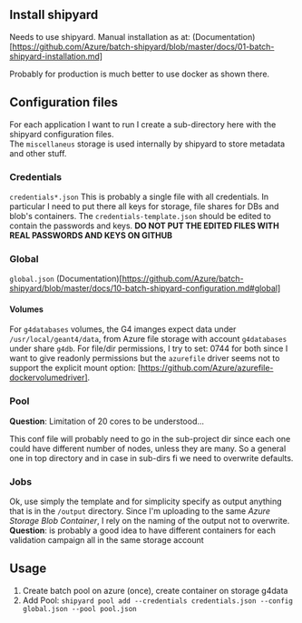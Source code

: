 ## Install shipyard
Needs to use shipyard. Manual installation as at:
(Documentation)[https://github.com/Azure/batch-shipyard/blob/master/docs/01-batch-shipyard-installation.md]

Probably for production is much better to use docker as shown there.

## Configuration files
For each application I want to run I create a sub-directory here with 
the shipyard configuration files.  
The `miscellaneus` storage is used internally by shipyard to store
metadata and other stuff.

### Credentials
`credentials*.json`
This is probably a single file with all credentials. In particular I need to 
put there all keys for storage, file shares for DBs and blob's containers.
The `credentials-template.json` should be edited to contain the passwords and 
keys.
**DO NOT PUT THE EDITED FILES WITH REAL PASSWORDS AND KEYS ON GITHUB**

### Global
`global.json`
(Documentation)[https://github.com/Azure/batch-shipyard/blob/master/docs/10-batch-shipyard-configuration.md#global]

#### Volumes
For `g4databases` volumes, the G4 imanges expect data under `/usr/local/geant4/data`,
from Azure file storage with account `g4databases` under share `g4db`.
For file/dir permissions, I try to set: 0744 for both since I want to give readonly permissions
but the `azurefile` driver seems not to support the explicit mount option:
[https://github.com/Azure/azurefile-dockervolumedriver].

### Pool
**Question**: Limitation of 20 cores to be understood...

This conf file will probably need to go in the sub-project dir since
each one could have different number of nodes, unless they are many. 
So a general one in top directory and in case in sub-dirs fi we need to
overwrite defaults.

### Jobs
Ok, use simply the template and for simplicity specify as output
anything that is in the `/output` directory. Since I'm uploading to the
same *Azure Storage Blob Container*, I rely on the naming of the output
not to overwrite.
**Question**: is probably a good idea to have different containers for
each validation campaign all in the same storage account

## Usage
 1. Create batch pool on azure (once), create container on storage g4data
 1. Add Pool: `shipyard pool add --credentials credentials.json --config global.json --pool pool.json`

